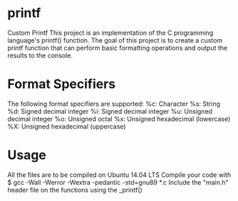 # printf

Custom Printf
This project is an implementation of the C programming language's printf() function. The goal of this project is to create a custom printf function that can perform basic formatting operations and output the results to the console.

# Format Specifiers
The following format specifiers are supported:
%c: Character
%s: String
%d: Signed decimal integer
%i: Signed decimal integer
%u: Unsigned decimal integer
%o: Unsigned octal
%x: Unsigned hexadecimal (lowercase)
%X: Unsigned hexadecimal (uppercase)

# Usage
All the files are to be compiled on Ubuntu 14.04 LTS
Compile your code with $ gcc -Wall -Werror -Wextra -pedantic -std=gnu89 *.c
Include the "main.h" header file on the functions using the _printf()
